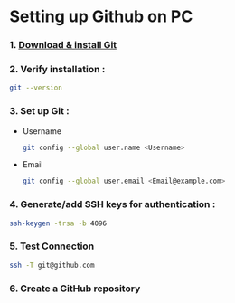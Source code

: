# Setting up Github on PC

### 1. [Download & install Git](https://git-scm.com/)
### 2. Verify installation :
```bash
git --version
```
### 3. Set up Git :
+ Username
    ```bash
    git config --global user.name <Username>
    ```
+ Email
    ```bash
    git config --global user.email <Email@example.com>
    ```
### 4. Generate/add SSH keys for authentication :
```bash
ssh-keygen -trsa -b 4096
```
### 5. Test Connection 
```bash
ssh -T git@github.com
```
### 6. Create a GitHub repository